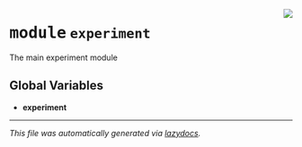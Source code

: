 <!-- markdownlint-disable -->

<a href="../klops/experiment/__init__.py#L0"><img align="right" style="float:right;" src="https://img.shields.io/badge/-source-cccccc?style=flat-square"></a>

# <kbd>module</kbd> `experiment`
The main experiment module 

**Global Variables**
---------------
- **experiment**




---

_This file was automatically generated via [lazydocs](https://github.com/ml-tooling/lazydocs)._

